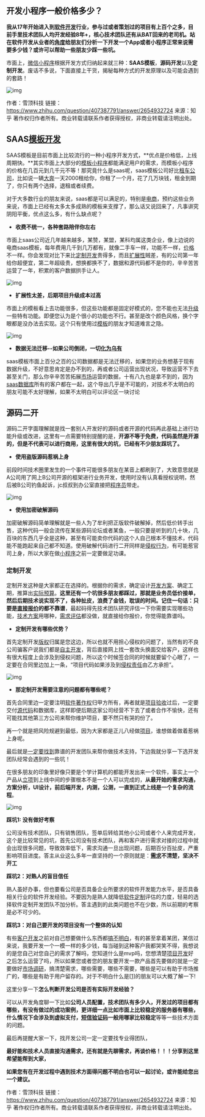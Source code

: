 ## 开发小程序一般价格多少？

**我从17年开始进入到[软件开发](https://www.zhihu.com/search?q=软件开发&search_source=Entity&hybrid_search_source=Entity&hybrid_search_extra={"sourceType"%3A"answer"%2C"sourceId"%3A2654932724})行业，参与过或者策划过的项目有上百个之多，目前手里技术团队人均开发经验8年+，核心技术团队还有从BAT回来的老司机。站在软件开发从业者的[角度](https://www.zhihu.com/search?q=角度&search_source=Entity&hybrid_search_source=Entity&hybrid_search_extra={"sourceType"%3A"answer"%2C"sourceId"%3A2654932724})给朋友们分析一下开发一个App或者小程序正常来说需要多少钱？或许可以帮助一些朋友少踩一些坑。**

市面上，[微信小程序](https://www.zhihu.com/search?q=微信小程序&search_source=Entity&hybrid_search_source=Entity&hybrid_search_extra={"sourceType"%3A"answer"%2C"sourceId"%3A2081029886})根据开发方式归纳起来就三种：**SAAS模板**，**源码开发**以及**定制开发**。废话不多说，下面直接上干货，揭秘每种方式的开发原理以及可能会遇到的套路！

![img](https://pic3.zhimg.com/80/v2-23bf88354c61e913369fa280488252d2_720w.webp)



作者：雪顶科技
链接：https://www.zhihu.com/question/407387791/answer/2654932724
来源：知乎
著作权归作者所有。商业转载请联系作者获得授权，非商业转载请注明出处。



## **SAAS[模板开发](https://www.zhihu.com/search?q=模板开发&search_source=Entity&hybrid_search_source=Entity&hybrid_search_extra={"sourceType"%3A"answer"%2C"sourceId"%3A2654932724})**

SAAS模板是目前市面上比较流行的一种小程序开发方式，**优点是价格低，上线周期快。**其实市面上大部分的[模板小程序](https://www.zhihu.com/search?q=模板小程序&search_source=Entity&hybrid_search_source=Entity&hybrid_search_extra={"sourceType"%3A"answer"%2C"sourceId"%3A2654932724})都能满足用户的需求，而模板小程序的价格在几百元到几千元不等！那究竟什么是saas呢，saas模板公司好比[租车公司](https://www.zhihu.com/search?q=租车公司&search_source=Entity&hybrid_search_source=Entity&hybrid_search_extra={"sourceType"%3A"answer"%2C"sourceId"%3A2654932724})，比如说一辆[大奔](https://www.zhihu.com/search?q=大奔&search_source=Entity&hybrid_search_source=Entity&hybrid_search_extra={"sourceType"%3A"answer"%2C"sourceId"%3A2654932724})一天2000租给你，你租了一个月，花了几万块钱，租金到期了，你只有两个选择，退租或者续费。

对于大多数行业的朋友来说，saas都是可以满足的，特别是[电商](https://www.zhihu.com/search?q=电商&search_source=Entity&hybrid_search_source=Entity&hybrid_search_extra={"sourceType"%3A"answer"%2C"sourceId"%3A2654932724})，预约这些业务来说，市面上已经有太多太多成熟的模板来支撑了，那么话又说回来了，凡事讲究阴阳平衡，优点这么多，有什么缺点呢？

- **收费不统一，各种套路陪伴你左右**

市面上saas公司近几年越来越多，某赞，某盟，某科均属这类企业，像上边说的电商saas模板，每年费用几千到几万都有，就像二手车一样，功能不一样，[价格](https://www.zhihu.com/search?q=价格&search_source=Entity&hybrid_search_source=Entity&hybrid_search_extra={"sourceType"%3A"answer"%2C"sourceId"%3A2654932724})不一样。你会发现对比下来比[定制开发](https://www.zhihu.com/search?q=定制开发&search_source=Entity&hybrid_search_source=Entity&hybrid_search_extra={"sourceType"%3A"answer"%2C"sourceId"%3A2654932724})贵得多，而且[扩展性](https://www.zhihu.com/search?q=扩展性&search_source=Entity&hybrid_search_source=Entity&hybrid_search_extra={"sourceType"%3A"answer"%2C"sourceId"%3A2081029886})贼差，有的公司第一年给你超便宜，第二年超级贵，想换都换不了，数据和源代码都不是你的，辛辛苦苦运营了一年，积累的客户数据拱手让人。

![img](https://pic2.zhimg.com/80/v2-e95b4740236b6f7b143bbd1333ba4ef1_720w.webp)

- **扩展性太差，后期项目升级成本过高**

市面上的模板看上去功能很多，但这些功能都是固定好模式的，您不能也无法[升级](https://www.zhihu.com/search?q=升级&search_source=Entity&hybrid_search_source=Entity&hybrid_search_extra={"sourceType"%3A"answer"%2C"sourceId"%3A2654932724})一些特有功能。即便您认为是个很小的功能也不行。甚至是改个颜色风格，换个字眼都是没办法去实现。这个只有使用过[模板](https://www.zhihu.com/search?q=模板&search_source=Entity&hybrid_search_source=Entity&hybrid_search_extra={"sourceType"%3A"answer"%2C"sourceId"%3A2654932724})的朋友才知道难言之隐。

![img](https://pic1.zhimg.com/80/v2-3bc8d5f8a2a9f939544feb309d77e280_720w.webp)

- **数据无法迁移--如果公司倒闭，一切[化为乌有](https://www.zhihu.com/search?q=化为乌有&search_source=Entity&hybrid_search_source=Entity&hybrid_search_extra={"sourceType"%3A"answer"%2C"sourceId"%3A2654932724})**

saas模板市面上百分之百的公司数据都是无法迁移的，如果您的业务想基于现有数据升级，不好意思肯定是办不到的，再或者公司运营出现状况，导致运营不下去甚至关门，那么你辛辛苦苦拓展[市场](https://www.zhihu.com/search?q=市场&search_source=Entity&hybrid_search_source=Entity&hybrid_search_extra={"sourceType"%3A"answer"%2C"sourceId"%3A2654932724})运营的数据，十有八九也是拿不到的，因为[saas数据库](https://www.zhihu.com/search?q=saas数据库&search_source=Entity&hybrid_search_source=Entity&hybrid_search_extra={"sourceType"%3A"answer"%2C"sourceId"%3A2654932724})所有的客户都在一起，这个导出几乎是不可能的，对技术不太明白的朋友可能不太好理解，如果不太明白可以评论区一块讨论

## 源码二开

源码二开字面理解就是找一套别人开发好的源码或者开源的代码再此基础上进行功能升级或改进，这里有一点需要特别提醒的是，**开源不等于免费，代码虽然是开源的，但是不代表可以进行商用，这里有很大的坑，已经有不少朋友踩坑了。**

- **使用盗版源码惹祸上身**

前段时间技术圈里发生的一个事件可能很多朋友在某音上都刷到了，大致意思就是A公司用了网上B公司开源的框架进行业务开发，使用时没有认真看授权说明，然后被B公司钓鱼起诉，jc叔叔到办公室直接把[程序员](https://www.zhihu.com/search?q=程序员&search_source=Entity&hybrid_search_source=Entity&hybrid_search_extra={"sourceType"%3A"answer"%2C"sourceId"%3A2654932724})带走。

![img](https://pic4.zhimg.com/80/v2-82d2952d8cfaf9ec0896cc4397411853_720w.webp)



- **使用加密破解源码**

加密破解源码简单理解就是一些人为了牟利把正版软件破解掉，然后低价转手出售，这种代码一般会流传在某些源码论坛或者某鱼，一般只要是听到的几十块，几百块的东西几乎全是这种，甚至有可能卖你代码的这个人自己根本不懂技术，代码能不能跑起来自己都不知道。使用破解代码进行二开同样是[侵权行为](https://www.zhihu.com/search?q=侵权行为&search_source=Entity&hybrid_search_source=Entity&hybrid_search_extra={"sourceType"%3A"answer"%2C"sourceId"%3A2654932724})，有可能惹官司上身，所以大家在做[小程序](https://www.zhihu.com/search?q=小程序&search_source=Entity&hybrid_search_source=Entity&hybrid_search_extra={"sourceType"%3A"answer"%2C"sourceId"%3A2081029886})之前一定要做足功课。

### 定制开发

定制开发这种是大家都正在选择的。根据你的需求，确定设计[开发方案](https://www.zhihu.com/search?q=开发方案&search_source=Entity&hybrid_search_source=Entity&hybrid_search_extra={"sourceType"%3A"answer"%2C"sourceId"%3A2654932724})、确定工期，推算出[实际预算](https://www.zhihu.com/search?q=实际预算&search_source=Entity&hybrid_search_source=Entity&hybrid_search_extra={"sourceType"%3A"answer"%2C"sourceId"%3A2654932724})。**这里还有一个坑很多朋友都踩过，那就是业务员低价接单，然后后期技术说实现不了，各种扯皮，浪费了金钱，耽误的时间。记住一句话：只要是[直接报价](https://www.zhihu.com/search?q=直接报价&search_source=Entity&hybrid_search_source=Entity&hybrid_search_extra={"sourceType"%3A"answer"%2C"sourceId"%3A2654932724})的都不靠谱**，最起码得先技术团队研究评估一下你需要实现哪些功能，[技术方案](https://www.zhihu.com/search?q=技术方案&search_source=Entity&hybrid_search_source=Entity&hybrid_search_extra={"sourceType"%3A"answer"%2C"sourceId"%3A2654932724})用哪种，[需求评估](https://www.zhihu.com/search?q=需求评估&search_source=Entity&hybrid_search_source=Entity&hybrid_search_extra={"sourceType"%3A"answer"%2C"sourceId"%3A2654932724})都没做，就直接给你报价，你觉得能靠谱吗。

- **定制开发有哪些优势？**

首先定制开发[版权](https://www.zhihu.com/search?q=版权&search_source=Entity&hybrid_search_source=Entity&hybrid_search_extra={"sourceType"%3A"answer"%2C"sourceId"%3A2654932724})归属是您这边，所以也就不用担心侵权的问题了，当然有的不良公司骗客户说我们都是[自主开发](https://www.zhihu.com/search?q=自主开发&search_source=Entity&hybrid_search_source=Entity&hybrid_search_extra={"sourceType"%3A"answer"%2C"sourceId"%3A2654932724})，背后直接网上找一套改头换面交给客户，这样也有很大程度上会涉及到侵权问题，所以这个时候签合同的时候就要留个心眼了，一定要在合同里边加上一条，“项目代码如果涉及到[侵权责任](https://www.zhihu.com/search?q=侵权责任&search_source=Entity&hybrid_search_source=Entity&hybrid_search_extra={"sourceType"%3A"answer"%2C"sourceId"%3A2654932724})由乙方承担”。

![img](https://pic1.zhimg.com/80/v2-33a2bf7701b85ed9e69e8ae303129578_720w.webp)

- **那定制开发需要注意的问题都有哪些呢？**

首先合同里边一定要注明[软件著作权](https://www.zhihu.com/search?q=软件著作权&search_source=Entity&hybrid_search_source=Entity&hybrid_search_extra={"sourceType"%3A"answer"%2C"sourceId"%3A2654932724})归甲方所有，再者就是[项目验收](https://www.zhihu.com/search?q=项目验收&search_source=Entity&hybrid_search_source=Entity&hybrid_search_extra={"sourceType"%3A"answer"%2C"sourceId"%3A2654932724})过后，一定要交付[源代码](https://www.zhihu.com/search?q=源代码&search_source=Entity&hybrid_search_source=Entity&hybrid_search_extra={"sourceType"%3A"answer"%2C"sourceId"%3A2081029886})和数据库，这样即便后期这家公司经营不下去了或者合作不愉快，还有可能找其他第三方公司来帮你维护项目，要不然只有哭的份了。

再一个就是把风险规避到最低，因为大家都是正儿八经做[项目](https://www.zhihu.com/search?q=项目&search_source=Entity&hybrid_search_source=Entity&hybrid_search_extra={"sourceType"%3A"answer"%2C"sourceId"%3A2654932724})，谁想做着做着惹祸上身呢。

最后就是[一定要找到](https://www.zhihu.com/search?q=一定要找到&search_source=Entity&hybrid_search_source=Entity&hybrid_search_extra={"sourceType"%3A"answer"%2C"sourceId"%3A2654932724})靠谱的开发团队来帮你做技术支持，下边我就分享一下选开发团队经常会遇到的一些坑！

在很多朋友的印象里好像只要是个学计算机的都能开发出来一个软件，事实上一个产品从[立项](https://www.zhihu.com/search?q=立项&search_source=Entity&hybrid_search_source=Entity&hybrid_search_extra={"sourceType"%3A"answer"%2C"sourceId"%3A2654932724})到上线中间的步骤根本不是一个人可以完成的，**从最开始的需求沟通，方案分析，UI设计，前后端开发，内测，公测，一直到正式上线是一个复杂的流程**。

![img](https://pic1.zhimg.com/80/v2-559130f3ba5da8b864abae8e824bb478_720w.webp)

**踩坑1: 没有做好考察**

公司没有技术团队，只有销售团队，签单后转给其他小公司或者个人来完成开发，这个是比较常见的坑，首先公司没有技术团队，再和客户进行需求对接的过程中就会出现很多问题，导致效率低下，需求沟通一旦出现问题，后期百分百扯皮，严重影响项目进度。答主从业这么多年一直坚持的一个原则就是：**[需求](https://www.zhihu.com/search?q=需求&search_source=Entity&hybrid_search_source=Entity&hybrid_search_extra={"sourceType"%3A"answer"%2C"sourceId"%3A2654932724})不清楚，坚决不开工**

**踩坑2：对熟人的盲目信任**

熟人虽好办事，但也要看公司是否具备企业所要求的软件开发能力水平，是否具备相关行业的软件开发经验。不要因为是熟人就降低[软件定制](https://www.zhihu.com/search?q=软件定制&search_source=Entity&hybrid_search_source=Entity&hybrid_search_extra={"sourceType"%3A"answer"%2C"sourceId"%3A2654932724})评估的力度，轻易的选择软件定制开发团队不加分析。答主遇到的此类问题也不在少数，所以前期的考察是必不可少的。

**踩坑3：对自己要开发的项目没有一个整体的认知**

有些[客户开发](https://www.zhihu.com/search?q=客户开发&search_source=Entity&hybrid_search_source=Entity&hybrid_search_extra={"sourceType"%3A"answer"%2C"sourceId"%3A2654932724})之前对自己想要做什么东西都[搞不明白](https://www.zhihu.com/search?q=搞不明白&search_source=Entity&hybrid_search_source=Entity&hybrid_search_extra={"sourceType"%3A"answer"%2C"sourceId"%3A2654932724})，有的甚至拿着某团，某信过来说，我要开发一个一模一样的多少钱，每当碰到这种客户我都哭笑不得，我想说的是您自己对您自己的需求了解吗，您知道什么是mvp吗，您想清楚[项目开发](https://www.zhihu.com/search?q=项目开发&search_source=Entity&hybrid_search_source=Entity&hybrid_search_extra={"sourceType"%3A"answer"%2C"sourceId"%3A2654932724})好之后怎么运营了吗，所以如果您或者您的朋友要开发一款产品首先要做的就是一定要做好[市场调研](https://www.zhihu.com/search?q=市场调研&search_source=Entity&hybrid_search_source=Entity&hybrid_search_extra={"sourceType"%3A"answer"%2C"sourceId"%3A2654932724})，搞清楚需求，哪些需要，哪些不需要，哪些是可以有助于市场推广的，哪些是有助于用户留存的。对于不明白什么是[[1\]](#ref_1)的朋友可以大概了解一下!

这里分享一下**怎么判断开发公司是否有实际开发经验？**

可以从开发角度聊一下比如**公司人员配置，技术团队有多少人，开发过的项目都有哪些，有没有做过的成功案例，更详细一点比如市面上比较稳定的服务器有哪些，什么情况下会涉及到虚拟支付，[短信验证码](https://www.zhihu.com/search?q=短信验证码&search_source=Entity&hybrid_search_source=Entity&hybrid_search_extra={"sourceType"%3A"answer"%2C"sourceId"%3A2654932724})一般用哪家比较稳定**等等一些技术方面的问题。

最后再提醒大家一下，找开发公司一定一定要找专业得团队，

**最好能和技术人员直接沟通需求，还有就是先聊需求，再谈价格！！！分享到这里希望能帮到大家，**

**如果您有在开发过程中遇到技术方面得问题不明白也可以一起讨论，或许能给您出一个建议。**



作者：雪顶科技
链接：https://www.zhihu.com/question/407387791/answer/2654932724
来源：知乎
著作权归作者所有。商业转载请联系作者获得授权，非商业转载请注明出处。